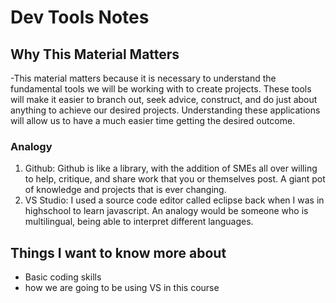# Dev Tools Notes
## Why This Material Matters
-This material matters because it is necessary to understand the fundamental tools we will be working with to create projects. These tools will make it easier to branch out, seek advice, construct, and do just about anything to achieve our desired projects.
Understanding these applications will allow us to have a much easier time getting the desired outcome.
### Analogy
1. Github: Github is like a library, with the addition of SMEs all over willing to help, critique, and share work that you or themselves post. A giant pot of knowledge and projects that is ever changing. 
2. VS Studio: I used a source code editor called eclipse back when I was in highschool to learn javascript. An analogy would be someone who is multilingual, being able to interpret different languages. 
 ## Things I want to know more about
- Basic coding skills
- how we are going to be using VS in this course
 
